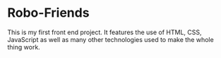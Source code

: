 # Robo-Friends
This is my first front end project. It features the use of HTML, CSS, JavaScript as well as many other technologies used to make the whole thing work.
